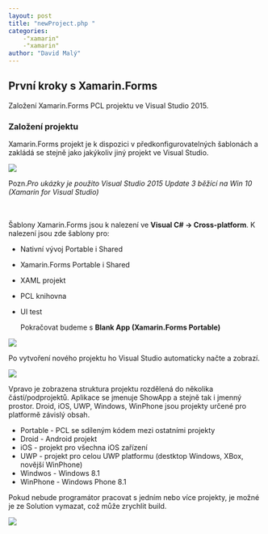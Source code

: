 ```yaml
---
layout: post
title: "newProject.php "
categories:
    -"xamarin"
    -"xamarin"
author: "David Malý"
--- 
```



## První kroky s Xamarin.Forms

Založení Xamarin.Forms PCL projektu ve Visual Studio 2015.



### Založení projektu


Xamarin.Forms projekt je k dispozici v předkonfigurovatelných šablonách a zakládá se stejně jako jakýkoliv jiný projekt ve Visual Studio.<br>

![](images/newProject.png)

Pozn.*Pro ukázky je použito Visual Studio 2015 Update 3 běžící na Win 10 (Xamarin for Visual Studio)*

<br><br>Šablony Xamarin.Forms jsou k nalezení ve **Visual C# -> Cross-platform**. K nalezení jsou zde šablony pro:
- Nativní vývoj Portable i Shared
- Xamarin.Forms Portable i Shared
- XAML projekt
- PCL knihovna
- UI test

	Pokračovat budeme s **Blank App (Xamarin.Forms Portable)**

![](images/PCL.png)

Po vytvoření nového projektu ho Visual Studio automaticky načte a zobrazí.<br>

![](images/createdProject.png)

Vpravo je zobrazena struktura projektu rozdělená do několika částí/podprojektů. Aplikace se jmenuje ShowApp a stejně tak i jmenný prostor. Droid, iOS, UWP, Windows, WinPhone jsou projekty určené pro platformě závislý obsah.
- Portable - PCL se sdíleným kódem mezi ostatními projekty
- Droid - Android projekt
- iOS - projekt pro všechna iOS zařízení
- UWP - projekt pro celou UWP platformu (destktop Windows, XBox, novější WinPhone)
- Windwos - Windows 8.1
- WinPhone - Windows Phone 8.1

Pokud nebude programátor pracovat s jedním nebo více projekty, je možné je ze Solution vymazat, což může zrychlit build.<br>

![](images/projectStructure.png)